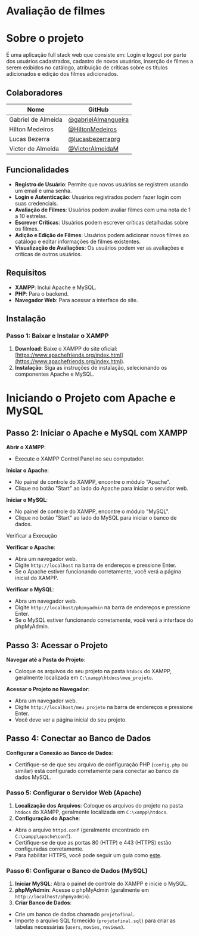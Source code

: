 # Avaliação de filmes

# Sobre o projeto


É uma aplicação full stack web que consiste em: Login e logout por parte dos usuários cadastrados, cadastro de novos usuários, inserção de filmes a serem exibidos no catálogo, atribuição de críticas sobre os títulos adicionados e edição dos filmes adicionados.

## Colaboradores


| Nome       | GitHub                                       |
|------------|----------------------------------------------|
| Gabriel de Almeida| [@gabrielAlmangueira](https://github.com/gabrielAlmangueira)|
| Hilton Medeiros | [@HiltonMedeiros](https://github.com/HiltonMedeiros) |
| Lucas Bezerra | [@lucasbezerraprg](https://github.com/lucasbezerraprg)|
| Victor de Almeida| [@VictorAlmeidaM](https://github.com/VictorAlmeidaM)|


## Funcionalidades

- **Registro de Usuário**: Permite que novos usuários se registrem usando um email e uma senha.
- **Login e Autenticação**: Usuários registrados podem fazer login com suas credenciais.
- **Avaliação de Filmes**: Usuários podem avaliar filmes com uma nota de 1 a 10 estrelas.
- **Escrever Críticas**: Usuários podem escrever críticas detalhadas sobre os filmes.
- **Adição e Edição de Filmes**: Usuários podem adicionar novos filmes ao catálogo e editar informações de filmes existentes.
- **Visualização de Avaliações**: Os usuários podem ver as avaliações e críticas de outros usuários.

## Requisitos

- **XAMPP**: Inclui Apache e MySQL.
- **PHP**: Para o backend.
- **Navegador Web**: Para acessar a interface do site.

## Instalação

### Passo 1: Baixar e Instalar o XAMPP

1. **Download**: Baixe o XAMPP do site oficial: [https://www.apachefriends.org/index.html](https://www.apachefriends.org/index.html).
2. **Instalação**: Siga as instruções de instalação, selecionando os componentes Apache e MySQL.

# Iniciando o Projeto com Apache e MySQL

## Passo 2: Iniciar o Apache e MySQL com XAMPP

**Abrir o XAMPP**:
   - Execute o XAMPP Control Panel no seu computador.

**Iniciar o Apache**:
   - No painel de controle do XAMPP, encontre o módulo "Apache".
   - Clique no botão "Start" ao lado do Apache para iniciar o servidor web.

**Iniciar o MySQL**:
   - No painel de controle do XAMPP, encontre o módulo "MySQL".
   - Clique no botão "Start" ao lado do MySQL para iniciar o banco de dados.

Verificar a Execução

**Verificar o Apache**:
   - Abra um navegador web.
   - Digite `http://localhost` na barra de endereços e pressione Enter.
   - Se o Apache estiver funcionando corretamente, você verá a página inicial do XAMPP.

 **Verificar o MySQL**:
   - Abra um navegador web.
   - Digite `http://localhost/phpmyadmin` na barra de endereços e pressione Enter.
   - Se o MySQL estiver funcionando corretamente, você verá a interface do phpMyAdmin.

## Passo 3: Acessar o Projeto

**Navegar até a Pasta do Projeto**:
   - Coloque os arquivos do seu projeto na pasta `htdocs` do XAMPP, geralmente localizada em `C:\xampp\htdocs\meu_projeto`.

**Acessar o Projeto no Navegador**:
   - Abra um navegador web.
   - Digite `http://localhost/meu_projeto` na barra de endereços e pressione Enter.
   - Você deve ver a página inicial do seu projeto.

## Passo 4: Conectar ao Banco de Dados

**Configurar a Conexão ao Banco de Dados**:
   - Certifique-se de que seu arquivo de configuração PHP (`config.php` ou similar) está configurado corretamente para conectar ao banco de dados MySQL.


### Passo 5: Configurar o Servidor Web (Apache)

1. **Localização dos Arquivos**: Coloque os arquivos do projeto na pasta `htdocs` do XAMPP, geralmente localizada em `C:\xampp\htdocs`.
2. **Configuração do Apache**:
- Abra o arquivo `httpd.conf` (geralmente encontrado em `C:\xampp\apache\conf`).
- Certifique-se de que as portas 80 (HTTP) e 443 (HTTPS) estão configuradas corretamente.
- Para habilitar HTTPS, você pode seguir um guia como [este](https://httpd.apache.org/docs/2.4/ssl/ssl_howto.html).

### Passo 6: Configurar o Banco de Dados (MySQL)

1. **Iniciar MySQL**: Abra o painel de controle do XAMPP e inicie o MySQL.
2. **phpMyAdmin**: Acesse o phpMyAdmin (geralmente em `http://localhost/phpmyadmin`).
3. **Criar Banco de Dados**:
- Crie um banco de dados chamado `projetofinal`.
- Importe o arquivo SQL fornecido (`projetofinal.sql`) para criar as tabelas necessárias (`users`, `movies`, `reviews`).





